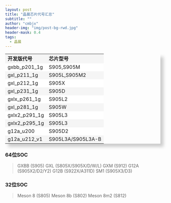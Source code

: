 ```yaml
---
layout: post
title: "晶晨芯片代号汇总"
subtitle: ""
author: "cmbjx"
header-img: "img/post-bg-rwd.jpg"
header-mask: 0.4
tags:
  - 晶晨
---
```


<table width="50%" border="0" cellspacing="0" cellpadding="10" style="box-shadow:10px 10px 10px #CCCCCC;">

  <tr bgcolor="#F5F5F5">
    <td><b>开发版代号</b> </td>
    <td><b>芯片型号</b></td>
  </tr>

  <tr bgcolor="#FFFFFF">
    <td>gxbb_p201_1g</td>
    <td>S905,S905M</td>
  </tr>

  <tr bgcolor="#F5F5F5">
    <td>gxl_p211_1g</td>
    <td>S905L,S905M2</td>
  </tr>

  <tr bgcolor="#FFFFFF">
    <td>gxl_p212_1g</td>
    <td>S905X</td>
  </tr>

  <tr bgcolor="#F5F5F5">
    <td>gxl_p231_1g</td>
    <td>S905D</td>
  </tr>

  <tr bgcolor="#FFFFFF">
    <td>gxlx_p261_1g</td>
    <td>S905L2</td>
  </tr>

  <tr bgcolor="#F5F5F5">
    <td>gxl_p281_1g</td>
    <td>S905W</td>
  </tr>

  <tr bgcolor="#FFFFFF">
    <td>gxlx2_p291_1g</td>
    <td>S905L3</td>
  </tr>

  <tr bgcolor="#F5F5F5">
    <td>gxlx2_p295_1g</td>
    <td>S905L3</td>
  </tr>

  <tr bgcolor="#FFFFFF">
    <td>g12a_u200</td>
    <td>S905D2</td>
  </tr>

  <tr bgcolor="#F5F5F5">
    <td>g12a_u212_v1</td>
    <td>S905L3A/S905L3A-B</td>
  </tr>

</table>

### 64位SOC

> GXBB (S905)
> GXL (S805X/S905X/D/W/L)
> GXM (S912)
> G12A (S905X2/D2/Y2)
> G12B (S922X/A311D)
> SM1 (S905X3/D3)

### 32位SOC
> Meson 8 (S805)
> Meson 8b (S802)
> Meson 8m2 (S812)



